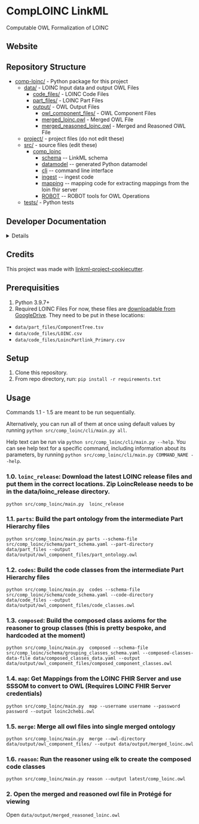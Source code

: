 # CompLOINC LinkML

Computable OWL Formalization of LOINC

## Website


## Repository Structure
* [comp-loinc/](comp-loinc/) - Python package for this project
  * [data/](data/) - LOINC Input data and output OWL Files
    * [code_files/](data/code_files) - LOINC Code Files
    * [part_files/](data/part_files) - LOINC Part Files
    * [output/](data/output) - OWL Output Files
      * [owl_component_files/](data/output/owl_component_files) - OWL Component Files
      * [merged_loinc.owl](data/output/merged_loinc.owl) - Merged OWL File
      * [merged_reasoned_loinc.owl](data/output/merged_reasoned_loinc.owl) - Merged and Reasoned OWL File
  * [project/](project/) - project files (do not edit these)
  * [src/](src/) - source files (edit these)
    * [comp_loinc](src/comp_loinc)
      * [schema](src/comp_loinc/schema) -- LinkML schema
      * [datamodel](src/comp_loinc/datamodel) -- generated Python datamodel
      * [cli](src/comp_loinc/cli) -- command line interface
      * [ingest](src/comp_loinc/ingest) -- ingest code
      * [mapping](src/comp_loinc/mapping) -- mapping code for extracting mappings from the loin fhir server
      * [ROBOT](src/comp_loinc/ROBOT) -- ROBOT tools for OWL Operations
  * [tests/](tests/) - Python tests

## Developer Documentation

<details>
Use the `make` command to generate project artefacts:

* `make all`: make everything
* `make deploy`: deploys site
</details>

## Credits

This project was made with
[linkml-project-cookiecutter](https://github.com/linkml/linkml-project-cookiecutter).





## Prerequisities
1. Python 3.9.7+
2. Required LOINC Files
For now, these files are [downloadable from GoogleDrive](https://drive.google.com/drive/u/0/folders/1SjDFYs1ocbpovGlAZDKuRVcTDoNztHOc). They need to be put in these locations:
- `data/part_files/ComponentTree.tsv`
- `data/code_files/LOINC.csv`
- `data/code_files/LoincPartlink_Primary.csv`


## Setup
1. Clone this repository.
2. From repo directory, run: `pip install -r requirements.txt`

## Usage
Commands 1.1 - 1.5 are meant to be run sequentially.

Alternatively, you can run all of them at once using default values by running `python src/comp_loinc/cli/main.py all`.

Help text can be run via `python src/comp_loinc/cli/main.py --help`. You can see help text for a specific command, including 
information about its parameters, by running `python src/comp_loinc/cli/main.py COMMAND_NAME --help`.

### 1.0. `loinc_release`: Download the latest LOINC release files and put them in the correct locations. Zip LoincRelease needs to be in the data/loinc_release directory.
`python src/comp_loinc/main.py  loinc_release`

### 1.1. `parts`: Build the part ontology from the intermediate Part Hierarchy files
`python src/comp_loinc/main.py parts --schema-file src/comp_loinc/schema/part_schema.yaml --part-directory data/part_files --output data/output/owl_component_files/part_ontology.owl`

### 1.2. `codes`: Build the code classes from the intermediate Part Hierarchy files
`python src/comp_loinc/main.py  codes --schema-file src/comp_loinc/schema/code_schema.yaml --code-directory data/code_files --output data/output/owl_component_files/code_classes.owl`

### 1.3. `composed`: Build the composed class axioms for the reasoner to group classes (this is pretty bespoke, and hardcoded at the moment)
`python src/comp_loinc/main.py  composed --schema-file src/comp_loinc/schema/grouping_classes_schema.yaml --composed-classes-data-file data/composed_classes_data.yaml --output data/output/owl_component_files/composed_component_classes.owl`

### 1.4. `map`: Get Mappings from the LOINC FHIR Server and use SSSOM to convert to OWL (Requires LOINC FHIR Server credentials)
`python src/comp_loinc/main.py  map --username username --password password --output loinc2chebi.owl`

### 1.5. `merge`: Merge all owl files into single merged ontology
`python src/comp_loinc/main.py  merge --owl-directory data/output/owl_component_files/ --output data/output/merged_loinc.owl`

### 1.6. `reason`: Run the reasoner using elk to create the composed code classes
`python src/comp_loinc/main.py reason --output latest/comp_loinc.owl`

### 2. Open the merged and reasoned owl file in Protégé for viewing
Open `data/output/merged_reasoned_loinc.owl`
